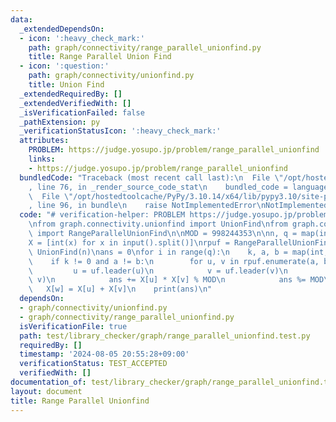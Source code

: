 ```yaml
---
data:
  _extendedDependsOn:
  - icon: ':heavy_check_mark:'
    path: graph/connectivity/range_parallel_unionfind.py
    title: Range Parallel Union Find
  - icon: ':question:'
    path: graph/connectivity/unionfind.py
    title: Union Find
  _extendedRequiredBy: []
  _extendedVerifiedWith: []
  _isVerificationFailed: false
  _pathExtension: py
  _verificationStatusIcon: ':heavy_check_mark:'
  attributes:
    PROBLEM: https://judge.yosupo.jp/problem/range_parallel_unionfind
    links:
    - https://judge.yosupo.jp/problem/range_parallel_unionfind
  bundledCode: "Traceback (most recent call last):\n  File \"/opt/hostedtoolcache/PyPy/3.10.14/x64/lib/pypy3.10/site-packages/onlinejudge_verify/documentation/build.py\"\
    , line 76, in _render_source_code_stat\n    bundled_code = language.bundle(\n\
    \  File \"/opt/hostedtoolcache/PyPy/3.10.14/x64/lib/pypy3.10/site-packages/onlinejudge_verify/languages/python.py\"\
    , line 96, in bundle\n    raise NotImplementedError\nNotImplementedError\n"
  code: "# verification-helper: PROBLEM https://judge.yosupo.jp/problem/range_parallel_unionfind\n\
    \nfrom graph.connectivity.unionfind import UnionFind\nfrom graph.connectivity.range_parallel_unionfind\
    \ import RangeParallelUnionFind\n\nMOD = 998244353\n\nn, q = map(int, input().split())\n\
    X = [int(x) for x in input().split()]\nrpuf = RangeParallelUnionFind(n)\nuf =\
    \ UnionFind(n)\nans = 0\nfor i in range(q):\n    k, a, b = map(int, input().split())\n\
    \    if k != 0 and a != b:\n        for u, v in rpuf.enumerate(a, b, k):\n   \
    \         u = uf.leader(u)\n            v = uf.leader(v)\n            w = uf.merge(u,\
    \ v)\n            ans += X[u] * X[v] % MOD\n            ans %= MOD\n         \
    \   X[w] = X[u] + X[v]\n    print(ans)\n"
  dependsOn:
  - graph/connectivity/unionfind.py
  - graph/connectivity/range_parallel_unionfind.py
  isVerificationFile: true
  path: test/library_checker/graph/range_parallel_unionfind.test.py
  requiredBy: []
  timestamp: '2024-08-05 20:55:28+09:00'
  verificationStatus: TEST_ACCEPTED
  verifiedWith: []
documentation_of: test/library_checker/graph/range_parallel_unionfind.test.py
layout: document
title: Range Parallel Unionfind
---
```


